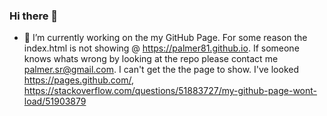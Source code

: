 ### Hi there 👋
- 🔭 I’m currently working on the my GitHub Page. For some reason the index.html is not showing @ https://palmer81.github.io. If someone knows whats wrong by looking at the repo please contact me palmer.sr@gmail.com. I can't get the the page to show. I've looked https://pages.github.com/, https://stackoverflow.com/questions/51883727/my-github-page-wont-load/51903879

